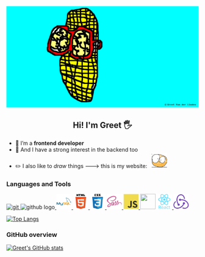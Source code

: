 <img src="./images/popmais-copyright-v1.png">
<h2 align="center">Hi! I'm Greet 🖐️</h2>
<!--<h3 align="left"><font color="#00B5E2">I love everything web development.</font></h3>-->

- 🌱 I’m a **frontend developer**
- :wrench: And I have a strong interest in the backend too
- :pencil2: I also like to _draw_ things ---> this is my website:&nbsp;&nbsp; <a href="https://mannekesblad.com/" target="blank"><img src="./images/smoutebol-logo.png" width="40" height="40"></a>
<!--
- ✉️ <a href="https://discord.gg/Greet#5582" target="blank"><img align="center" src="https://cdn.jsdelivr.net/npm/simple-icons@3.0.1/icons/discord.svg" alt="Greet#5582" height="30" width="40" /></a> Greet#5582-->

<!--<h3 align="left">How to reach me</h3>
<p align="left">
<p><a href="https://discord.gg/Greet#5582" target="blank"><img align="center" src="https://cdn.jsdelivr.net/npm/simple-icons@3.0.1/icons/discord.svg" alt="Greet#5582" height="30" width="40" /></a> Greet#5582</p>-->
<!--<h3 align="left">Practice ground</h3>
<a href="https://www.codewars.com/users/GreetVdL" target="_blank"><img src="./images/codewars-logo.png" height="40" width="40"></a>
<a href="https://www.frontendmentor.io/profile/GreetVdL" target="_blank" > <img src="https://user-images.githubusercontent.com/43548163/109355351-607e4600-787f-11eb-8c63-08c2ca689fb9.png" height="40" width="40"></a>-->
<!--<p><a href="https://discord.gg/Greet#5582" target="blank"><img align="center" src="https://cdn.jsdelivr.net/npm/simple-icons@3.0.1/icons/discord.svg" alt="Greet#5582" height="30" width="40" /></a></p>-->
<!--<p><a href="https://medium.com/@vanderlindengreet" target="blank"><img align="center" src="https://cdn.jsdelivr.net/npm/simple-icons@3.0.1/icons/medium.svg" alt="@vanderlindengreet" height="30" width="40" /></a> @vanderlindengreet</p>-->

  <!--
<a href="https://www.frontendmentor.io/profile/GreetVdL" target="_blank" > <img src="https://user-images.githubusercontent.com/43548163/109355351-607e4600-787f-11eb-8c63-08c2ca689fb9.png" height="40" width="40"></a>
<a href="https://www.codewars.com/users/GreetVdL" target="_blank"><img src="./images/codewars-logo.png" height="40" width="40"></a>
</p>-->

<h3 align="left">Languages and Tools</h3>
<p align="left"> <a href="https://git-scm.com/" target="_blank"> <img src="https://www.vectorlogo.zone/logos/git-scm/git-scm-icon.svg" alt="git" width="40" height="40"/> </a><img src="https://download.logo.wine/logo/GitHub/GitHub-Logo.wine.png" alt="github logo" xidth="40" height="40"><a href="https://www.mysql.com/" target="_blank"> <img src="https://raw.githubusercontent.com/devicons/devicon/master/icons/mysql/mysql-original-wordmark.svg" alt="mysql" width="40" height="40"/> </a> <a href="https://www.w3.org/html/" target="_blank"> <img src="https://raw.githubusercontent.com/devicons/devicon/master/icons/html5/html5-original-wordmark.svg" alt="html5" width="40" height="40"/> </a> <a href="https://www.w3schools.com/css/" target="_blank"> <img src="https://raw.githubusercontent.com/devicons/devicon/master/icons/css3/css3-original-wordmark.svg" alt="css3" width="40" height="40"/> </a>  <a href="https://sass-lang.com" target="_blank"> <img src="https://raw.githubusercontent.com/devicons/devicon/master/icons/sass/sass-original.svg" alt="sass" width="40" height="40"/> </a> <a href="https://developer.mozilla.org/en-US/docs/Web/JavaScript" target="_blank"> <img src="https://raw.githubusercontent.com/devicons/devicon/master/icons/javascript/javascript-original.svg" alt="javascript" width="40" height="40"/> </a>  <img src="https://upload.wikimedia.org/wikipedia/commons/9/93/Wordpress_Blue_logo.png" alt"wordpress logo" width="40" height="40"> <a href="https://reactjs.org/" target="_blank" rel="noreferrer"> <img src="https://raw.githubusercontent.com/devicons/devicon/master/icons/react/react-original-wordmark.svg" alt="react" width="40" height="40"/> </a> <a href="https://redux.js.org" target="_blank" rel="noreferrer"> <img src="https://raw.githubusercontent.com/devicons/devicon/master/icons/redux/redux-original.svg" alt="redux" width="40" height="40"/> </a> </p>

<!--
<h3 align="left">Practice ground</h3>
<p align="left"><a href="https://www.codewars.com/users/GreetVdL" target="_blank"><img src="https://www.codewars.com/users/GreetVdL/badges/micro"></a></p>
<p align="left"> <a href="https://www.frontendmentor.io/profile/GreetVdL" target="_blank" > <img src="https://user-images.githubusercontent.com/43548163/109355351-607e4600-787f-11eb-8c63-08c2ca689fb9.png" width="40" height="40"> </a> -->

<!--https://github.githubassets.com/images/modules/open_graph/github-mark.png-->

[![Top Langs](https://github-readme-stats.vercel.app/api/top-langs/?username=GreetVdL&hide=ruby,shell&title_color=937B6E&hide_border=false&text_color=937B6E)](https://github.com/GreetVdL/github-readme-stats)

<h3 align="left">GitHub overview</h3>

[![Greet's GitHub stats](https://github-readme-stats.vercel.app/api?username=GreetVdL&show_icons=true&title_color=937B6E&icon_color=00B5E2&hide_border=false&custom_title=GitHub%20Stats&include_all_commits=true&count_private=true&hide_rank=true&text_color=937B6E)](https://github.com/GreetVdL/github-readme-stats)

<!--### Hi there 👋 -->
<!--
**GreetVdL/GreetVdL** is a ✨ _special_ ✨ repository because its `README.md` (this file) appears on your GitHub profile.

Here are some ideas to get you started:

- 🔭 I’m currently working on ...
- 🌱 I’m currently learning ...
- 👯 I’m looking to collaborate on ...
- 🤔 I’m looking for help with ...
- 💬 Ask me about ...
- 📫 How to reach me: ...
- 😄 Pronouns: ...
- ⚡ Fun fact: ...
-->

<!-- <h4 align="left">Repositories</h4>

[![Readme Card](https://github-readme-stats.vercel.app/api/pin/?username=greetvdl&repo=greetvdl)](https://github.com/greetvdl/greetvdl)[![Readme Card](https://github-readme-stats.vercel.app/api/pin/?username=greetvdl&repo=GITguide)](https://github.com/greetvdl/GITguide)[![Readme Card](https://github-readme-stats.vercel.app/api/pin/?username=greetvdl&repo=kleurboek)](https://github.com/greetvdl/kleurboek)[![Readme Card](https://github-readme-stats.vercel.app/api/pin/?username=greetvdl&repo=mpa)](https://github.com/greetvdl/mpa) -->
